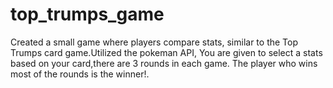 # top_trumps_game
Created a small game where players compare stats, similar to the Top Trumps card game.Utilized the pokeman API, You are given to select a stats based on your card,there are 3 rounds in each game. The player who wins most of the rounds is the winner!.
